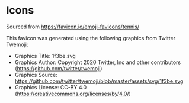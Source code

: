 # Icons

Sourced from https://favicon.io/emoji-favicons/tennis/

This favicon was generated using the following graphics from Twitter Twemoji:

- Graphics Title: 1f3be.svg
- Graphics Author: Copyright 2020 Twitter, Inc and other contributors (https://github.com/twitter/twemoji)
- Graphics Source: https://github.com/twitter/twemoji/blob/master/assets/svg/1f3be.svg
- Graphics License: CC-BY 4.0 (https://creativecommons.org/licenses/by/4.0/)
